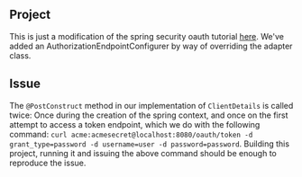 ## Project

This is just a modification of the spring security oauth tutorial [here](https://github.com/spring-guides/tut-spring-boot-oauth2/tree/master/auth-server). We've added an AuthorizationEndpointConfigurer by way of overriding the adapter class.

## Issue

The ```@PostConstruct``` method in our implementation of ```ClientDetails``` is called twice: Once during the creation of the spring context, and once on the first attempt to access a token endpoint, which we do with the following command: ```curl acme:acmesecret@localhost:8080/oauth/token -d grant_type=password -d username=user -d password=password```. Building this project, running it and issuing the above command should be enough to reproduce the issue.